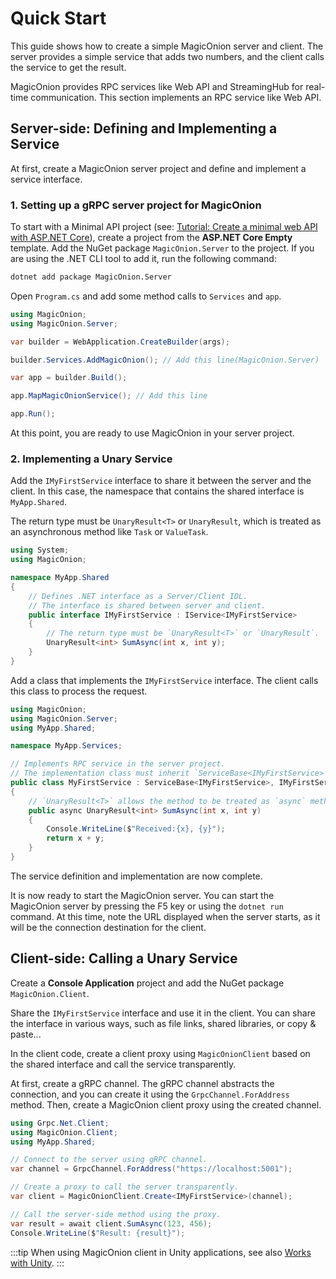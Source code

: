 # Quick Start
This guide shows how to create a simple MagicOnion server and client. The server provides a simple service that adds two numbers, and the client calls the service to get the result.

MagicOnion provides RPC services like Web API and StreamingHub for real-time communication. This section implements an RPC service like Web API.

## Server-side: Defining and Implementing a Service

At first, create a MagicOnion server project and define and implement a service interface.

### 1. Setting up a gRPC server project for MagicOnion

To start with a Minimal API project (see: [Tutorial: Create a minimal web API with ASP.NET Core](https://learn.microsoft.com/en-us/aspnet/core/tutorials/min-web-api)), create a project from the **ASP.NET Core Empty** template. Add the NuGet package `MagicOnion.Server` to the project. If you are using the .NET CLI tool to add it, run the following command:

```bash
dotnet add package MagicOnion.Server
```

Open `Program.cs` and add some method calls to `Services` and `app`.

```csharp
using MagicOnion;
using MagicOnion.Server;

var builder = WebApplication.CreateBuilder(args);

builder.Services.AddMagicOnion(); // Add this line(MagicOnion.Server)

var app = builder.Build();

app.MapMagicOnionService(); // Add this line

app.Run();
```

At this point, you are ready to use MagicOnion in your server project.

### 2. Implementing a Unary Service

Add the `IMyFirstService` interface to share it between the server and the client. In this case, the namespace that contains the shared interface is `MyApp.Shared`.

The return type must be `UnaryResult<T>` or `UnaryResult`, which is treated as an asynchronous method like `Task` or `ValueTask`.

```csharp
using System;
using MagicOnion;

namespace MyApp.Shared
{
    // Defines .NET interface as a Server/Client IDL.
    // The interface is shared between server and client.
    public interface IMyFirstService : IService<IMyFirstService>
    {
        // The return type must be `UnaryResult<T>` or `UnaryResult`.
        UnaryResult<int> SumAsync(int x, int y);
    }
}
```

Add a class that implements the `IMyFirstService` interface. The client calls this class to process the request.

```csharp
using MagicOnion;
using MagicOnion.Server;
using MyApp.Shared;

namespace MyApp.Services;

// Implements RPC service in the server project.
// The implementation class must inherit `ServiceBase<IMyFirstService>` and `IMyFirstService`
public class MyFirstService : ServiceBase<IMyFirstService>, IMyFirstService
{
    // `UnaryResult<T>` allows the method to be treated as `async` method.
    public async UnaryResult<int> SumAsync(int x, int y)
    {
        Console.WriteLine($"Received:{x}, {y}");
        return x + y;
    }
}
```

The service definition and implementation are now complete.

It is now ready to start the MagicOnion server. You can start the MagicOnion server by pressing the F5 key or using the `dotnet run` command. At this time, note the URL displayed when the server starts, as it will be the connection destination for the client.

## Client-side: Calling a Unary Service

Create a **Console Application** project and add the NuGet package `MagicOnion.Client`.


Share the `IMyFirstService` interface and use it in the client. You can share the interface in various ways, such as file links, shared libraries, or copy & paste...

In the client code, create a client proxy using `MagicOnionClient` based on the shared interface and call the service transparently.

At first, create a gRPC channel. The gRPC channel abstracts the connection, and you can create it using the `GrpcChannel.ForAddress` method. Then, create a MagicOnion client proxy using the created channel.

```csharp
using Grpc.Net.Client;
using MagicOnion.Client;
using MyApp.Shared;

// Connect to the server using gRPC channel.
var channel = GrpcChannel.ForAddress("https://localhost:5001");

// Create a proxy to call the server transparently.
var client = MagicOnionClient.Create<IMyFirstService>(channel);

// Call the server-side method using the proxy.
var result = await client.SumAsync(123, 456);
Console.WriteLine($"Result: {result}");
```

:::tip
When using MagicOnion client in Unity applications, see also [Works with Unity](/installation/unity).
:::
